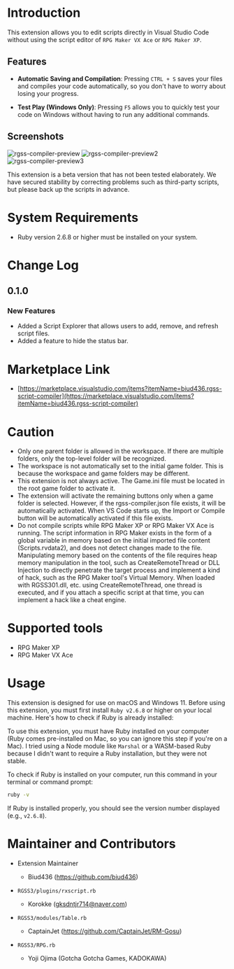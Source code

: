 # Introduction

This extension allows you to edit scripts directly in Visual Studio Code without using the script editor of `RPG Maker VX Ace` or `RPG Maker XP`.

## Features

-   **Automatic Saving and Compilation**: Pressing `CTRL + S` saves your files and compiles your code automatically, so you don't have to worry about losing your progress.

-   **Test Play (Windows Only)**: Pressing `F5` allows you to quickly test your code on Windows without having to run any additional commands.

## Screenshots

![rgss-compiler-preview](https://user-images.githubusercontent.com/13586185/186309563-f5d00d1c-c9bb-4b93-8bb1-e98f888d705c.gif)
![rgss-compiler-preview2](https://user-images.githubusercontent.com/13586185/223461482-994b2186-7f37-4e87-a398-333bf6ce4cff.gif)
![rgss-compiler-preview3](https://user-images.githubusercontent.com/13586185/224608399-57443456-a0d3-4936-a121-788dade6b36b.png)

This extension is a beta version that has not been tested elaborately. We have secured stability by correcting problems such as third-party scripts, but please back up the scripts in advance.

# System Requirements

-   Ruby version 2.6.8 or higher must be installed on your system.

# Change Log

## 0.1.0

### New Features

-   Added a Script Explorer that allows users to add, remove, and refresh script files.
-   Added a feature to hide the status bar.

# Marketplace Link

-   [https://marketplace.visualstudio.com/items?itemName=biud436.rgss-script-compiler](https://marketplace.visualstudio.com/items?itemName=biud436.rgss-script-compiler)

# Caution

-   Only one parent folder is allowed in the workspace. If there are multiple folders, only the top-level folder will be recognized.
-   The workspace is not automatically set to the initial game folder. This is because the workspace and game folders may be different.
-   This extension is not always active. The Game.ini file must be located in the root game folder to activate it.
-   The extension will activate the remaining buttons only when a game folder is selected. However, if the rgss-compiler.json file exists, it will be automatically activated. When VS Code starts up, the Import or Compile button will be automatically activated if this file exists.
-   Do not compile scripts while RPG Maker XP or RPG Maker VX Ace is running. The script information in RPG Maker exists in the form of a global variable in memory based on the initial imported file content (Scripts.rvdata2), and does not detect changes made to the file. Manipulating memory based on the contents of the file requires heap memory manipulation in the tool, such as CreateRemoteThread or DLL Injection to directly penetrate the target process and implement a kind of hack, such as the RPG Maker tool's Virtual Memory. When loaded with RGSS301.dll, etc. using CreateRemoteThread, one thread is executed, and if you attach a specific script at that time, you can implement a hack like a cheat engine.

# Supported tools

-   RPG Maker XP
-   RPG Maker VX Ace

# Usage

This extension is designed for use on macOS and Windows 11. Before using this extension, you must first install `Ruby v2.6.8` or higher on your local machine. Here's how to check if Ruby is already installed:

To use this extension, you must have Ruby installed on your computer (Ruby comes pre-installed on Mac, so you can ignore this step if you're on a Mac). I tried using a Node module like `Marshal` or a WASM-based Ruby because I didn't want to require a Ruby installation, but they were not stable.

To check if Ruby is installed on your computer, run this command in your terminal or command prompt:

```bash
ruby -v
```

If Ruby is installed properly, you should see the version number displayed (e.g., `v2.6.8`).

# Maintainer and Contributors

-   Extension Maintainer

    -   Biud436 (https://github.com/biud436)

-   `RGSS3/plugins/rxscript.rb`

    -   Korokke (gksdntjr714@naver.com)

-   `RGSS3/modules/Table.rb`

    -   CaptainJet (https://github.com/CaptainJet/RM-Gosu)

-   `RGSS3/RPG.rb`
    -   Yoji Ojima (Gotcha Gotcha Games, KADOKAWA)
